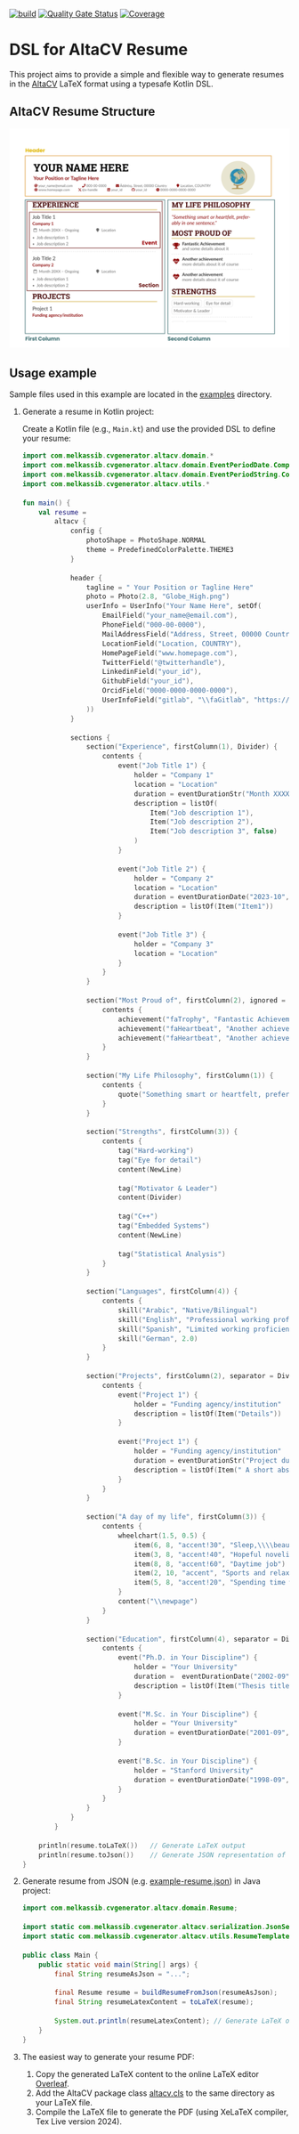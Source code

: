 [![build](https://github.com/melkassib/altacv-generator-dsl/actions/workflows/build.yml/badge.svg?branch=main)](https://github.com/melkassib/altacv-generator-dsl/actions/workflows/build.yml)
[![Quality Gate Status](https://sonarcloud.io/api/project_badges/measure?project=melkassib%3Aaltacv-generator-dsl&metric=alert_status&token=9e220818b8bb03054283a1901586174c188912ad)](https://sonarcloud.io/summary/new_code?id=melkassib%3Aaltacv-generator-dsl)
[![Coverage](https://sonarcloud.io/api/project_badges/measure?project=melkassib%3Aaltacv-generator-dsl&metric=coverage&token=9e220818b8bb03054283a1901586174c188912ad)](https://sonarcloud.io/summary/new_code?id=melkassib%3Aaltacv-generator-dsl)

# DSL for AltaCV Resume

This project aims to provide a simple and flexible way to generate resumes in the [AltaCV](https://github.com/liantze/AltaCV) LaTeX format using a typesafe Kotlin DSL.

## AltaCV Resume Structure
![Sample Resume](docs/images/altacv-structure.png)


## Usage example
Sample files used in this example are located in the [examples](docs/examples) directory.

1. Generate a resume in Kotlin project:

    Create a Kotlin file (e.g., `Main.kt`) and use the provided DSL to define your resume:

    ```kotlin
    import com.melkassib.cvgenerator.altacv.domain.*
    import com.melkassib.cvgenerator.altacv.domain.EventPeriodDate.Companion.eventDurationDate
    import com.melkassib.cvgenerator.altacv.domain.EventPeriodString.Companion.eventDurationStr
    import com.melkassib.cvgenerator.altacv.utils.*

    fun main() {
        val resume =
            altacv {
                config {
                    photoShape = PhotoShape.NORMAL
                    theme = PredefinedColorPalette.THEME3
                }

                header {
                    tagline = " Your Position or Tagline Here"
                    photo = Photo(2.8, "Globe_High.png")
                    userInfo = UserInfo("Your Name Here", setOf(
                        EmailField("your_name@email.com"),
                        PhoneField("000-00-0000"),
                        MailAddressField("Address, Street, 00000 Country"),
                        LocationField("Location, COUNTRY"),
                        HomePageField("www.homepage.com"),
                        TwitterField("@twitterhandle"),
                        LinkedinField("your_id"),
                        GithubField("your_id"),
                        OrcidField("0000-0000-0000-0000"),
                        UserInfoField("gitlab", "\\faGitlab", "https://gitlab.com/", "your_id")
                    ))
                }

                sections {
                    section("Experience", firstColumn(1), Divider) {
                        contents {
                            event("Job Title 1") {
                                holder = "Company 1"
                                location = "Location"
                                duration = eventDurationStr("Month XXXX", "Ongoing")
                                description = listOf(
                                    Item("Job description 1"),
                                    Item("Job description 2"),
                                    Item("Job description 3", false)
                                )
                            }

                            event("Job Title 2") {
                                holder = "Company 2"
                                location = "Location"
                                duration = eventDurationDate("2023-10", "2023-10")
                                description = listOf(Item("Item1"))
                            }

                            event("Job Title 3") {
                                holder = "Company 3"
                                location = "Location"
                            }
                        }
                    }

                    section("Most Proud of", firstColumn(2), ignored = false) {
                        contents {
                            achievement("faTrophy", "Fantastic Achievement", "and some details about it")
                            achievement("faHeartbeat", "Another achievement", "more details about it of course")
                            achievement("faHeartbeat", "Another achievement", "more details about it of course")
                        }
                    }

                    section("My Life Philosophy", firstColumn(1)) {
                        contents {
                            quote("Something smart or heartfelt, preferably in one sentence.")
                        }
                    }

                    section("Strengths", firstColumn(3)) {
                        contents {
                            tag("Hard-working")
                            tag("Eye for detail")
                            content(NewLine)

                            tag("Motivator & Leader")
                            content(Divider)

                            tag("C++")
                            tag("Embedded Systems")
                            content(NewLine)

                            tag("Statistical Analysis")
                        }
                    }

                    section("Languages", firstColumn(4)) {
                        contents {
                            skill("Arabic", "Native/Bilingual")
                            skill("English", "Professional working proficiency")
                            skill("Spanish", "Limited working proficiency")
                            skill("German", 2.0)
                        }
                    }

                    section("Projects", firstColumn(2), separator = Divider) {
                        contents {
                            event("Project 1") {
                                holder = "Funding agency/institution"
                                description = listOf(Item("Details"))
                            }

                            event("Project 1") {
                                holder = "Funding agency/institution"
                                duration = eventDurationStr("Project duration")
                                description = listOf(Item(" A short abstract would also work.", withBullet = false))
                            }
                        }
                    }

                    section("A day of my life", firstColumn(3)) {
                        contents {
                            wheelchart(1.5, 0.5) {
                                item(6, 8, "accent!30", "Sleep,\\\\beautiful sleep")
                                item(3, 8, "accent!40", "Hopeful novelist by night")
                                item(8, 8, "accent!60", "Daytime job")
                                item(2, 10, "accent", "Sports and relaxation")
                                item(5, 8, "accent!20", "Spending time with family")
                            }
                            content("\\newpage")
                        }
                    }

                    section("Education", firstColumn(4), separator = Divider) {
                        contents {
                            event("Ph.D. in Your Discipline") {
                                holder = "Your University"
                                duration =  eventDurationDate("2002-09", "2006-06")
                                description = listOf(Item("Thesis title: Wonderful Research",  false))
                            }

                            event("M.Sc. in Your Discipline") {
                                holder = "Your University"
                                duration = eventDurationDate("2001-09", "2002-06")
                            }

                            event("B.Sc. in Your Discipline") {
                                holder = "Stanford University"
                                duration = eventDurationDate("1998-09", "2001-06")
                            }
                        }
                    }
                }
            }

        println(resume.toLaTeX())   // Generate LaTeX output
        println(resume.toJson())    // Generate JSON representation of the resume
    }
    ```

2. Generate resume from JSON (e.g. [example-resume.json](docs/examples/altacv/altacv-resume-example.json)) in Java project:
    ```java
    import com.melkassib.cvgenerator.altacv.domain.Resume;

    import static com.melkassib.cvgenerator.altacv.serialization.JsonSerializers.buildResumeFromJson;
    import static com.melkassib.cvgenerator.altacv.utils.ResumeTemplate.toLaTeX;

    public class Main {
        public static void main(String[] args) {
            final String resumeAsJson = "...";

            final Resume resume = buildResumeFromJson(resumeAsJson);
            final String resumeLatexContent = toLaTeX(resume);

            System.out.println(resumeLatexContent); // Generate LaTeX output
        }
    }
    ```
3. The easiest way to generate your resume PDF:
   1. Copy the generated LaTeX content to the online LaTeX editor [Overleaf](https://www.overleaf.com/).
   2. Add the AltaCV package class [altacv.cls](https://github.com/liantze/AltaCV/blob/main/altacv.cls) to the same directory as your LaTeX file.
   3. Compile the LaTeX file to generate the PDF (using XeLaTeX compiler, Tex Live version 2024).
